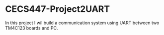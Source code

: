 # CECS447-Project2UART
In this project I wil build a communication system using UART between two TM4C123 boards and PC.
